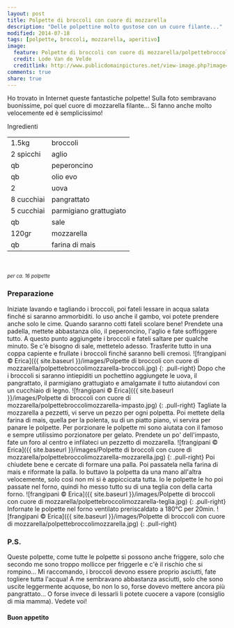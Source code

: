 ```yaml
---
layout: post
title: Polpette di broccoli con cuore di mozzarella
description: "Delle polpettine molto gustose con un cuore filante..."
modified: 2014-07-18
tags: [polpette, broccoli, mozzarella, aperitivo]
image:
  feature: Polpette di broccoli con cuore di mozzarella/polpettebroccolimozzarella-header.jpg
  credit: Lode Van de Velde
  creditlink: http://www.publicdomainpictures.net/view-image.php?image=70594&picture=broccoli
comments: true
share: true
---
```


Ho trovato in Internet queste fantastiche polpette! Sulla foto sembravano buonissime, poi quel cuore di mozzarella filante... Si fanno anche molto velocemente ed è semplicissimo!


<div class="ingredients">
  <div class="ingredients-title">Ingredienti</div>
  <table>
    <tbody>
      <tr>
        <td>1.5kg</td>
        <td>broccoli</td>
      </tr>
      <tr>
        <td>2 spicchi</td>
        <td>aglio</td>
      </tr>
      <tr>
        <td>qb</td>
        <td>peperoncino</td>
      </tr>
      <tr>
        <td>qb</td>
        <td>olio evo</td>
      </tr>
      <tr>
        <td>2</td>
        <td>uova</td>
      </tr>
      <tr>
        <td>8 cucchiai</td>
        <td>pangrattato</td>
      </tr>
      <tr>
        <td>5 cucchiai</td>
        <td>parmigiano grattugiato</td>
      </tr>
      <tr>
        <td>qb</td>
        <td>sale</td>
      </tr>
      <tr>
        <td>120gr</td>
        <td>mozzarella</td>
      </tr>
      <tr>
        <td>qb</td>
        <td>farina di mais</td>
      </tr>
    </tbody>
  </table>
  <br></br>
  <i class="pull-right" style="font-size: 80%;">per ca. 16 polpette</i>
</div>


<h3>
  <font color="grey">
    <i class="icon-cogs"></i>
  </font> Preparazione
</h3>

Iniziate lavando e tagliando i broccoli, poi fateli lessare in acqua salata finché si saranno ammorbiditi. Io uso anche il gambo, voi potete prendere anche solo le cime. Quando saranno cotti fateli scolare bene! Prendete una padella, mettete abbastanza olio, il peperoncino, l'aglio e fate soffriggere tutto. A questo punto aggiungete i broccoli e fateli saltare per qualche minuto. Se c'è bisogno di sale, mettetelo adesso. Trasferite tutto in una coppa capiente e frullate i broccoli finché saranno belli cremosi.
![frangipani © Erica]({{ site.baseurl }}/images/Polpette di broccoli con cuore di mozzarella/polpettebroccolimozzarella-broccoli.jpg)
{: .pull-right}
Dopo che i broccoli si saranno intiepiditi un pochettino aggiungete le uova, il pangrattato, il parmigiano grattugiato e amalgamate il tutto aiutandovi con un cucchiaio di legno.
![frangipani © Erica]({{ site.baseurl }}/images/Polpette di broccoli con cuore di mozzarella/polpettebroccolimozzarella-impasto.jpg)
{: .pull-right}
Tagliate la mozzarella a pezzetti, vi serve un pezzo per ogni polpetta. Poi mettete della farina di mais, quella per la polenta, su di un piatto piano, vi servira per panare le polpette. 
Per porzionare le polpette mi sono aiutata con il famoso e sempre utilissimo porzionatore per gelato. Prendete un po' dell'impasto, fate un foro al centro e infilateci un pezzetto di mozzarella.
![frangipani © Erica]({{ site.baseurl }}/images/Polpette di broccoli con cuore di mozzarella/polpettebroccolimozzarella-mozzarella.jpg)
{: .pull-right}
Poi chiudete bene e cercate di formare una palla. Poi passatela nella farina di mais e riformate la palla. Io buttavo la polpetta da una mano all'altra velocemente, solo così non mi si è appiccicata tutta. Io le polpette le ho poi passate nel forno, quindi ho messo tutto su di una teglia con della carta forno.
![frangipani © Erica]({{ site.baseurl }}/images/Polpette di broccoli con cuore di mozzarella/polpettebroccolimozzarella-teglia.jpg)
{: .pull-right}
Infornate le polpette nel forno ventilato preriscaldato a 180°C per 20min.
![frangipani © Erica]({{ site.baseurl }}/images/Polpette di broccoli con cuore di mozzarella/polpettebroccolimozzarella.jpg)
{: .pull-right}

<h3>
  <font color="#FFCC00">
    <i class="icon-lightbulb"></i>
  </font> P.S.
</h3>

Queste polpette, come tutte le polpette si possono anche friggere, solo che secondo me sono troppo mollicce per friggerle e c'è il rischio che si rompino... Mi raccomando, i broccoli devono essere proprio asciutti, fate togliere tutta l'acqua! A me sembravano abbastanza asciutti, solo che sono uscite leggermente acquose, bo non lo so, forse dovevo mettere ancora più pangrattato... O forse invece di lessarli li potete cuocere a vapore (consiglio di mia mamma). Vedete voi!

<h4>Buon appetito
  <font color="red">
    <i class="icon-smile"></i>
  </font>
</h4>
